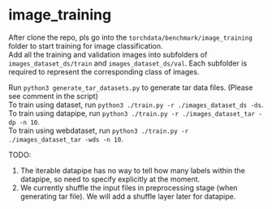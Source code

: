# image_training

After clone the repo, pls go into the `torchdata/benchmark/image_training` folder to start training for image classification. <br>
Add all the training and validation images into subfolders of `images_dataset_ds/train` and `images_dataset_ds/val`. Each subfolder is required to represent the corresponding class of images.

Run `python3 generate_tar_datasets.py` to generate tar data files. (Please see comment in the script) <br>
To train using dataset, run `python3 ./train.py -r ./images_dataset_ds -ds`. <br> 
To train using datapipe, run `python3 ./train.py -r ./images_dataset_tar -dp -n 10`. <br>
To train using webdataset, run `python3 ./train.py -r ./images_dataset_tar -wds -n 10`.

TODO:
1. The iterable datapipe has no way to tell how many labels within the datapipe, so need to specify explicitly at the moment.
2. We currently shuffle the input files in preprocessing stage (when generating tar file). We will add a shuffle layer later for datapipe.
